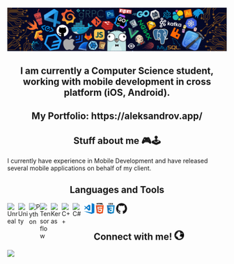 <p align="center">
<img src="https://github.com/JAleksandrov/JAleksandrov/blob/main/github%20intro.png?raw=true">
</p>

<!DOCTYPE html>
<html>
<body>
<h2 align="center"> I am currently a Computer Science student, working with mobile development in cross platform (iOS, Android).</h2>
  
<h2 align="center">  My Portfolio: https://aleksandrov.app/</h2>


<h2 align="center">  Stuff about me 🎮🕹 </h2>

I currently have experience in Mobile Development and have released several mobile applications on behalf of my client.

<h2 align="center">  Languages and Tools </h2>

<img align="left" alt="Unreal" width="25px" src="https://icon-library.net//images/unreal-engine-4-icon/unreal-engine-4-icon-13.jpg" />
<img align="left" alt="Unity" width="25px" src="https://icon-library.net//images/unity-icon/unity-icon-26.jpg" />
<img align="left" alt="Python" width="25px" src="https://icon-library.net//images/icon-python/icon-python-16.jpg" />
<img align="left" alt="Tensorflow" width="25px" src="https://api.iconify.design/logos-tensorflow.svg" />
<img align="left" alt="Keras" width="25px" src="https://img.stackshare.io/service/5601/keras.png" />
<img align="left" alt="C++" width="25px" src="https://user-images.githubusercontent.com/42747200/46140125-da084900-c26d-11e8-8ea7-c45ae6306309.png" />
<img align="left" alt="C#" width="25px" src="https://upload.wikimedia.org/wikipedia/commons/thumb/7/7a/C_Sharp_logo.svg/1024px-C_Sharp_logo.svg.png" />
<img align="left" alt="Visual Studio Code" width="25px" src="https://raw.githubusercontent.com/github/explore/80688e429a7d4ef2fca1e82350fe8e3517d3494d/topics/visual-studio-code/visual-studio-code.png" />
<img align="left" alt="HTML5" width="25px" src="https://raw.githubusercontent.com/github/explore/80688e429a7d4ef2fca1e82350fe8e3517d3494d/topics/html/html.png" />
<img align="left" alt="CSS3" width="25px" src="https://raw.githubusercontent.com/github/explore/80688e429a7d4ef2fca1e82350fe8e3517d3494d/topics/css/css.png" />
<img align="left" alt="GitHub" width="25px" src="https://raw.githubusercontent.com/github/explore/78df643247d429f6cc873026c0622819ad797942/topics/github/github.png" />

<br />
<br />


<h2 align="center">  Connect with me! <img width="22px" src="https://raw.githubusercontent.com/iconic/open-iconic/master/svg/globe.svg" /></h2>
<p>
<a href="https://www.linkedin.com/in/justin-a-74001b1a7/">
<img src="https://img.shields.io/badge/linkedin-%233776AB.svg?&style=for-the-badge&logo=linkedin&logoColor=white" />
</a>
</p>




<!--
## Gotta improve my stats!
<img align="left" alt="ReanSchwarzer1's Github Stats" src="https://github-readme-stats.vercel.app/api?username=ReanSchwarzer1&show_icons=true&&theme=radical" />

<!--
**ReanSchwarzer1/ReanSchwarzer1** is a ✨ _special_ ✨ repository because its `README.md` (this file) appears on your GitHub profile.


Here are some ideas to get you started:

- 🔭 I’m currently working on ...
- 🌱 I’m currently learning ...
- 👯 I’m looking to collaborate on ...
- 🤔 I’m looking for help with ...
- 💬 Ask me about ...
- 📫 How to reach me: ...
- 😄 Pronouns: ...
- ⚡ Fun fact: ...
-->

